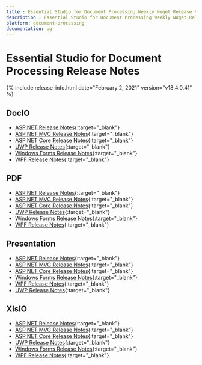 ```yaml
---
title : Essential Studio for Document Processing Weekly Nuget Release Release Notes  
description : Essential Studio for Document Processing Weekly Nuget Release Release Notes  
platform: document-processing
documentation: ug
---
```


# Essential Studio for Document Processing  Release Notes  

{% include release-info.html date="February 2, 2021" version="v18.4.0.41" %} 

## DocIO

* [ASP.NET Release Notes](/aspnet/release-notes/v18.4.0.41#docio){:target="_blank"}
* [ASP.NET MVC Release Notes](/aspnetmvc/release-notes/v18.4.0.41#docio){:target="_blank"}
* [ASP.NET Core Release Notes](/aspnet-core/release-notes/v18.4.0.41#docio){:target="_blank"}
* [UWP Release Notes](/uwp/release-notes/v18.4.0.41#docio){:target="_blank"}
* [Windows Forms Release Notes](/windowsforms/release-notes/v18.4.0.41#docio){:target="_blank"}
* [WPF Release Notes](/wpf/release-notes/v18.4.0.41#docio){:target="_blank"}


## PDF

* [ASP.NET Release Notes](/aspnet/release-notes/v18.4.0.41#pdf){:target="_blank"}
* [ASP.NET MVC Release Notes](/aspnetmvc/release-notes/v18.4.0.41#pdf){:target="_blank"}
* [ASP.NET Core Release Notes](/aspnet-core/release-notes/v18.4.0.41#pdf){:target="_blank"}
* [UWP Release Notes](/uwp/release-notes/v18.4.0.41#pdf){:target="_blank"}
* [Windows Forms Release Notes](/windowsforms/release-notes/v18.4.0.41#pdf){:target="_blank"}
* [WPF Release Notes](/wpf/release-notes/v18.4.0.41#pdf){:target="_blank"}


## Presentation

* [ASP.NET Release Notes](/aspnet/release-notes/v18.4.0.41#presentation){:target="_blank"}
* [ASP.NET MVC Release Notes](/aspnetmvc/release-notes/v18.4.0.41#presentation){:target="_blank"}
* [ASP.NET Core Release Notes](/aspnet-core/release-notes/v18.4.0.41#presentation){:target="_blank"}
* [Windows Forms Release Notes](/windowsforms/release-notes/v18.4.0.41#presentation){:target="_blank"}
* [WPF Release Notes](/wpf/release-notes/v18.4.0.41#presentation){:target="_blank"}
* [UWP Release Notes](/uwp/release-notes/v18.4.0.41#presentation){:target="_blank"}


## XlsIO

* [ASP.NET Release Notes](/aspnet/release-notes/v18.4.0.41#xlsio){:target="_blank"}
* [ASP.NET MVC Release Notes](/aspnetmvc/release-notes/v18.4.0.41#xlsio){:target="_blank"}
* [ASP.NET Core Release Notes](/aspnet-core/release-notes/v18.4.0.41#xlsio){:target="_blank"}
* [UWP Release Notes](/uwp/release-notes/v18.4.0.41#xlsio){:target="_blank"}
* [Windows Forms Release Notes](/windowsforms/release-notes/v18.4.0.41#xlsio){:target="_blank"}
* [WPF Release Notes](/wpf/release-notes/v18.4.0.41#xlsio){:target="_blank"}